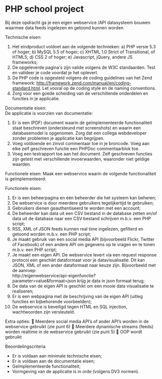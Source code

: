 # PHP school project

Bij deze opdracht ga je een eigen webservice /API datasysteem bouwen waarmee data feeds ingelezen en getoond kunnen worden.

Technische eisen:
1)	Het eindproduct voldoet aan de volgende technieken:
a)	PHP versie 5.3 of hoger;
b)	MySQL 5.5 of hoger;
c)	XHTML 1.0 Strict of Transitional, of HTML5;
d)	CSS 2 of hoger;
e)	Javascript, jQuery, andere JS frameworks;
2)	De opgeleverde pagina's zijn valide volgens de W3C standaarden. Test en valideer je code voordat je het oplevert.
3)	De PHP code is opgesteld volgens de coding guidelines van het Zend framework: http://framework.zend.com/manual/en/coding-standard.html. Let vooral op de coding style en de naming conventions.
4)	Zorg voor een goede scheiding van de verschillende onderdelen en functies in je applicatie.

Documentatie eisen:  
De applicatie is voorzien van documentatie:
1)	Er is een (PDF) document waarin de geïmplementeerde functionaliteit staat beschreven (ondersteund met screenshots) en waarin een databasemodel is
opgenomen. Zorg dat een collega webdeveloper zonder problemen je applicatie kan begrijpen.
2)	Voeg voldoende en zinvol commentaar toe in je broncode. Voeg aan elke zelf geschreven functie een PHPDoc commentaarblok toe.
3)	Voeg een testrapport toe aan het document. Zelf geschreven functies zijn getest met verschillende invoerwaarden, waaronder niet geldige waarden. 

Functionele eisen:
Maak een webservice waarin de volgende functionaliteit is geïmplementeerd:

Functionele eisen:
1)	Er is een beheerpagina en één beheerder die het systeem kan beheren; 
2)	De webservice is door meerdere gebruikers tegelijkertijd te gebruiken;
3)	Gebruikers dienen geauthentiseerd te worden met een account;
4)	De beheerder kan data uit een CSV bestand in de database zetten en/of data uit de database naar een CSV bestand schrijven m.b.v. een PHP script;
5)	RSS, XML of JSON feeds kunnen real time ingelezen, gefilterd en getoond worden m.b.v. een PHP script;
6)	Je maakt gebruik van een social media API (bijvoorbeeld Flickr, Twitter of Facebook) of een andere API om gegevens op te vragen en te tonen m.b.v. een PHP script;
7)	Je maakt een eigen API. De webservice levert via een request response protocol een geschikt dataformaat voor je datavisualisatie. Dit kan JSON, XML of een ander dataformaat naar keuze zijn. Bijvoorbeeld met de aanroep:  
http://eigenwebservice/api-eigenfunctie?parameter=value&formaat=json krijg je data in json formaat terug;
8)	De data van de eigen API is geschikt om een mooie data visualisatie te realiseren;
9)	Er is een webpagina met de beschrijving van de eigen API (uitleg functies en bijbehorende voorbeelden);
10)	De webservice is beveiligd tegen HTML en SQL injection, wachtwoorden zijn versleuteld.


Extra opties:
	Meerdere social media API’s  of ander API’s worden in de webservice gebruikt (zie punt 6)
	Meerdere dynamische streams (feeds) worden realtime in de webservice gebruikt (zie punt 5)
	OOP wordt gebruikt

Beoordelingscriteria
-	Er is voldaan aan minimale technische eisen;
-	Er is voldaan aan de documentatie eisen;
-	Geïmplementeerde functionaliteit;
-	Vormgeving van de applicatie is in orde (volgens DV3 normen).


